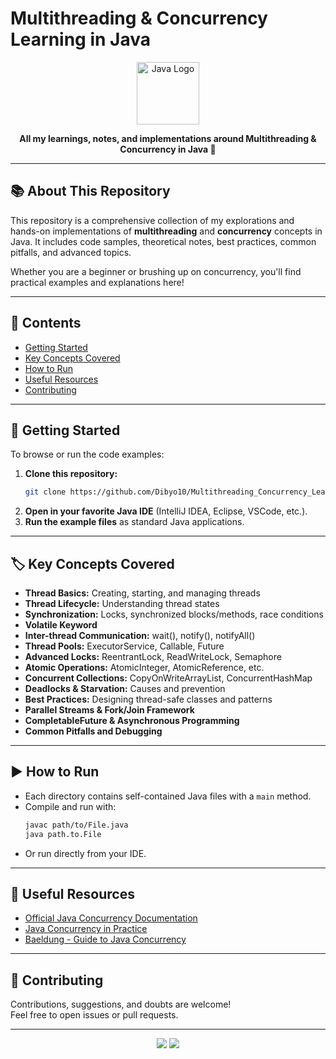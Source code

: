 # Multithreading & Concurrency Learning in Java

<p align="center">
  <img src="https://cdn.jsdelivr.net/gh/devicons/devicon/icons/java/java-original.svg" alt="Java Logo" width="100"/>
</p>

<p align="center">
  <b>All my learnings, notes, and implementations around Multithreading & Concurrency in Java 🚀</b>
</p>

---

## 📚 About This Repository

This repository is a comprehensive collection of my explorations and hands-on implementations of **multithreading** and **concurrency** concepts in Java. It includes code samples, theoretical notes, best practices, common pitfalls, and advanced topics.

Whether you are a beginner or brushing up on concurrency, you'll find practical examples and explanations here!

---

## 🧩 Contents

- [Getting Started](#getting-started)
- [Key Concepts Covered](#key-concepts-covered)
- [How to Run](#how-to-run)
- [Useful Resources](#useful-resources)
- [Contributing](#contributing)


---

## 🚦 Getting Started

To browse or run the code examples:
1. **Clone this repository:**
   ```bash
   git clone https://github.com/Dibyo10/Multithreading_Concurrency_Learning.git
   ```
2. **Open in your favorite Java IDE** (IntelliJ IDEA, Eclipse, VSCode, etc.).
3. **Run the example files** as standard Java applications.

---

## 🏷️ Key Concepts Covered

- **Thread Basics:** Creating, starting, and managing threads
- **Thread Lifecycle:** Understanding thread states
- **Synchronization:** Locks, synchronized blocks/methods, race conditions
- **Volatile Keyword**
- **Inter-thread Communication:** wait(), notify(), notifyAll()
- **Thread Pools:** ExecutorService, Callable, Future
- **Advanced Locks:** ReentrantLock, ReadWriteLock, Semaphore
- **Atomic Operations:** AtomicInteger, AtomicReference, etc.
- **Concurrent Collections:** CopyOnWriteArrayList, ConcurrentHashMap
- **Deadlocks & Starvation:** Causes and prevention
- **Best Practices:** Designing thread-safe classes and patterns
- **Parallel Streams & Fork/Join Framework**
- **CompletableFuture & Asynchronous Programming**
- **Common Pitfalls and Debugging**

---



## ▶️ How to Run

- Each directory contains self-contained Java files with a `main` method.
- Compile and run with:
  ```bash
  javac path/to/File.java
  java path.to.File
  ```
- Or run directly from your IDE.

---

## 🌟 Useful Resources

- [Official Java Concurrency Documentation](https://docs.oracle.com/javase/tutorial/essential/concurrency/)
- [Java Concurrency in Practice](https://jcip.net/)
- [Baeldung - Guide to Java Concurrency](https://www.baeldung.com/java-concurrency)

---

## 🤝 Contributing

Contributions, suggestions, and doubts are welcome!  
Feel free to open issues or pull requests.

---



<p align="center">
  <img src="https://img.shields.io/badge/Java-Threading-blueviolet?style=for-the-badge&logo=java"/>
  <img src="https://img.shields.io/github/stars/Dibyo10/Multithreading_Concurrency_Learning?style=for-the-badge"/>
</p>
